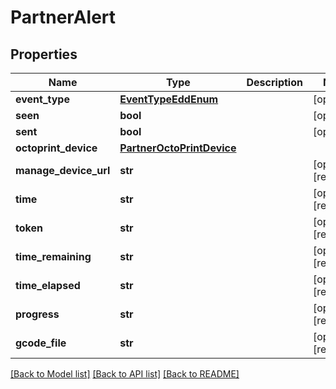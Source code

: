 # PartnerAlert

## Properties
Name | Type | Description | Notes
------------ | ------------- | ------------- | -------------
**event_type** | [**EventTypeEddEnum**](EventTypeEddEnum.md) |  | [optional] 
**seen** | **bool** |  | [optional] 
**sent** | **bool** |  | [optional] 
**octoprint_device** | [**PartnerOctoPrintDevice**](PartnerOctoPrintDevice.md) |  | 
**manage_device_url** | **str** |  | [optional] [readonly] 
**time** | **str** |  | [optional] [readonly] 
**token** | **str** |  | [optional] [readonly] 
**time_remaining** | **str** |  | [optional] [readonly] 
**time_elapsed** | **str** |  | [optional] [readonly] 
**progress** | **str** |  | [optional] [readonly] 
**gcode_file** | **str** |  | [optional] [readonly] 

[[Back to Model list]](../README.md#documentation-for-models) [[Back to API list]](../README.md#documentation-for-api-endpoints) [[Back to README]](../README.md)


